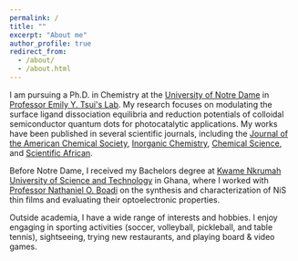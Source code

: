 ```yaml
---
permalink: /
title: ""
excerpt: "About me"
author_profile: true
redirect_from: 
  - /about/
  - /about.html
---
```


I am pursuing a Ph.D. in Chemistry at the [University of Notre Dame](https://www.nd.edu/) in [Professor Emily Y. Tsui's Lab](https://tsuilab.nd.edu/research/). My research focuses on modulating the surface ligand dissociation equilibria and reduction potentials of colloidal semiconductor quantum dots for photocatalytic applications. My works have been published in several scientific journals, including the [Journal of the American Chemical Society](https://pubs.acs.org/doi/abs/10.1021/jacs.5c05413), [Inorganic Chemistry](https://pubs.acs.org/doi/abs/10.1021/acs.inorgchem.4c03534), [Chemical Science](https://pubs.rsc.org/en/content/articlehtml/2023/sc/d3sc04724e), and [Scientific African](https://www.sciencedirect.com/science/article/pii/S2468227621001502).

Before Notre Dame, I received my Bachelors degree at [Kwame Nkrumah University of Science and Technology](https://www.knust.edu.gh/) in Ghana, where I worked with [Professor Nathaniel O. Boadi](https://webapps.knust.edu.gh/staff/dirsearch/profile/summary/2aea1b1b19bd.html) on the synthesis and characterization of NiS thin films and evaluating their optoelectronic properties.

Outside academia, I have a wide range of interests and hobbies. I enjoy engaging in sporting activities (soccer, volleyball, pickleball, and table tennis), sightseeing, trying new restaurants, and playing board & video games. 

